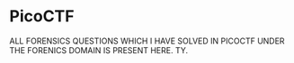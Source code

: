 # PicoCTF

ALL FORENSICS QUESTIONS WHICH I HAVE SOLVED IN PICOCTF UNDER THE FORENICS DOMAIN IS PRESENT HERE. 
TY.

